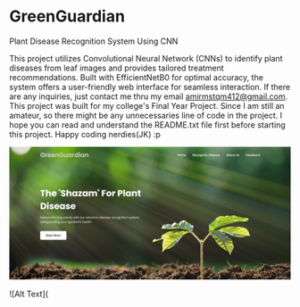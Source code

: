 # GreenGuardian
Plant Disease Recognition System Using CNN

This project utilizes Convolutional Neural Network (CNNs) to identify plant diseases from leaf images and provides tailored treatment recommendations. Built with EfficientNetB0 for optimal accuracy, the system offers a user-friendly web interface for seamless interaction. If there are any inquiries, just contact me thru my email amirmstqm412@gmail.com. This project was built for my college's Final Year Project. Since I am still an amateur, so there might be any unnecessaries line of code in the project. I hope you can read and understand the README.txt file first before starting this project. Happy coding nerdies(JK) :p

![Alt Text](https://github.com/Amyr23-cmd/GreenGuardian/blob/01859c8e789f1286e037e7c74c9187490bd6fd13/Plant%20Disease%20Recognition%20System/GreenGuardian/SystemImg/index.png)

![Alt Text](





    
